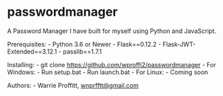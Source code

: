 # passwordmanager
A Password Manager I have built for myself using Python and JavaScript.

Prerequisites:
    - Python 3.6 or Newer
    - Flask==0.12.2
    - Flask-JWT-Extended==3.12.1
    - passlib==1.7.1

Installing:
    - git clone https://github.com/wproffi2/passwordmanager
    - For Windows:
        - Run setup.bat
        - Run launch.bat
    - For Linux:
        - Coming soon

Authors:
    - Warrie Proffitt, wnprfftt@gmail.com
